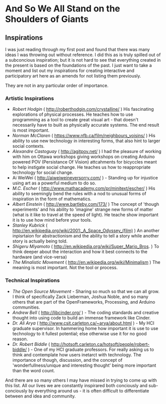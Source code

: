 # And So We All Stand on the Shoulders of Giants #

## Inspirations ##

I was just reading through my first post and found that there was many ideas I was throwing out without reference. I did this as is truly spilled out of a subconcious inspiration; but it is not hard to see that everything created in the present is based on the foundations of the past. I just want to take a moment and list out my inspirations for creating interactive and participatory art here as an amends for not listing them previously.

They are not in any particular order of importance.

### Artistic Inspirations ###
- _Robert Hodgin_ ( http://roberthodgin.com/crystalline/ ) His fascinating explorations of physical processes. He teaches how to use programming as a tool to create great visual art - that doesn't necessarily have to built as physically accurate systems. The end result is most important.
- _Norman McClaren_ ( https://www.nfb.ca/film/neighbours_voisins/ ) His ability to use new technology in interesting forms, that also hint to larger social contexts.
- _Alexandre Castoguay_ ( http://agitpov.net/ ) I had the pleasure of working with him on Ottawa workshops giving workshops on creating Arduino powered POV (Persistance Of Vision) attcahments for bicyccles meant to help instigate social change. He teaches us how to reappropriate technology for social change.
- Ai WeiWei ( http://aiweiweineversorry.com/ ) - Standing up for injustice using art as a powerful medium to do so.
- _M.C. Escher_ ( http://www.mathacademy.com/pr/minitext/escher/ ) His ability to seemingly bend the rules with a nod to unusual forms of inspiration in the form of mathematics.
- _Albert Einstein_ ( http://www.bartleby.com/173/ ) The concept of 'though experiments' and his ability to 'imagine' strange new forms of matter (what is it like to travel at the speed of light). He teache show important it is to use how mind before your tools.
- _Stanley Kubrick_ ( http://en.wikipedia.org/wiki/2001:_A_Space_Odyssey_(film) ) An another inpisrtaion for abstractionism and the ability to tell a story while another story is actually being told.
- _Shigeru Miyamoto_ ( http://en.wikipedia.org/wiki/Super_Mario_Bros. ) To think deeper about the interaction and how it best connects to the hardware (and vice-versa)
- _The Minalistic Movement_ ( http://en.wikipedia.org/wiki/Minimalism ) The meaning is most important. Not the tool or process.

### Technical Inspirations ###
- _The Open Source Movement_ - Sharing so much so that we can all grow. I think of specifically Zack Lieberman, Joshua Noble, and so many others that are part of the OpenFrameworks, Processing, and Arduino communities.
- _Andrew Bell_ ( http://libcinder.org/ ) - The coding standards and creative thought into using code to build an immense framework like Cinder.
- _Dr. Ali Arya_ ( http://www.csit.carleton.ca/~arya/about.html ) - My HCI graduate supervisor. In hammering home how important it is use to use technology to it fullest potential; else otherwise use it for no good reason.
- _Dr. Robert Biddle_ ( http://hotsoft.carleton.ca/hotsoft/people/robert-biddle/ ) - One of my HCI graduate professors. For really asking us to think and contemplate how users inetarct with technology. The importance of though, discussion, and the concept of 'wonderfullness/unique and interesting thought' being more important than the word count.

And there are so many others I may have missed in trying to come up with this list. All our lives we are constantly inspirared both conciously and sub-conciously by everything around us - it is often difficult to differentiate between and idea and community. 


